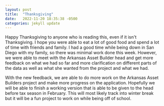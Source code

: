```yaml
---
layout: post
title:  "Thanksgiving"
date:   2022-11-20 18:35:38 -0500
categories: jekyll update
---
```



Happy Thanksgiving to anyone who is reading this, even if it isn't Thanksgiving. I hope you were able to eat a lot of good food and spend a lot of time with friends and family. I had a good time while being down in San Diego with my family, so there was minimal work done this week. However, we were able to meet with the Arkansas Asset Builder head and get more feedback on what we had so far and more clarification on different parts of the data as well as what she wanted from the project and what we had.

With the new feedback, we are able to do more work on the Arkansas Asset Builders project and make more progress on the application. Hopefully we will be able to finish a working version that is able to be given to the head before tax season in February. This will most likely track into winter break but it will be a fun project to work on while being off of school.